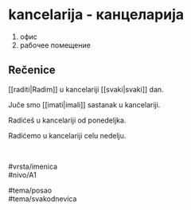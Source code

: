 # kancelarija - канцеларија

1. офис  
2. рабочее помещение

## Rečenice

[[raditi|Radim]] u kancelariji [[svaki|svaki]] dan.

Juče smo [[imati|imali]] sastanak u kancelariji.

Radićeš u kancelariji od ponedeljka.

Radićemo u kancelariji celu nedelju.

<br>

#vrsta/imenica  
#nivo/A1  

#tema/posao  
#tema/svakodnevica
